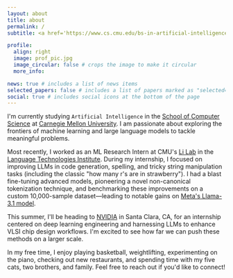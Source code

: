 ```yaml
---
layout: about
title: about
permalink: /
subtitle: <a href='https://www.cs.cmu.edu/bs-in-artificial-intelligence/'>B.S. in AI</a> @ CMU, incoming AI/DL Intern @ <a href='https://www.nvidia.com/en-us/'>NVIDIA</a>

profile:
  align: right
  image: prof_pic.jpg
  image_circular: false # crops the image to make it circular
  more_info:

news: true # includes a list of news items
selected_papers: false # includes a list of papers marked as "selected={true}"
social: true # includes social icons at the bottom of the page
---
```


I'm currently studying `Artificial Intelligence` in the [School of Computer Science](https://www.cs.cmu.edu/) at [Carnegie Mellon University](https://www.cmu.edu/). I am passionate about exploring the frontiers of machine learning and large language models to tackle meaningful problems.

Most recently, I worked as an ML Research Intern at CMU's [Li Lab](https://leililab.github.io/) in the [Language Technologies Institute](https://www.lti.cs.cmu.edu/). During my internship, I focused on improving LLMs in code generation, spelling, and tricky string manipulation tasks (including the classic "how many r's are in strawberry"). I had a blast fine-tuning advanced models, pioneering a novel non-canonical tokenization technique, and benchmarking these improvements on a custom 10,000-sample dataset—leading to notable gains on [Meta's Llama-3.1 model](https://www.llama.com/).

This summer, I'll be heading to [NVIDIA](https://www.nvidia.com/en-us/) in Santa Clara, CA, for an internship centered on deep learning engineering and harnessing LLMs to enhance VLSI chip design workflows. I'm excited to see how far we can push these methods on a larger scale.

In my free time, I enjoy playing basketball, weightlifting, experimenting on the piano, checking out new restaurants, and spending time with my five cats, two brothers, and family. Feel free to reach out if you'd like to connect!